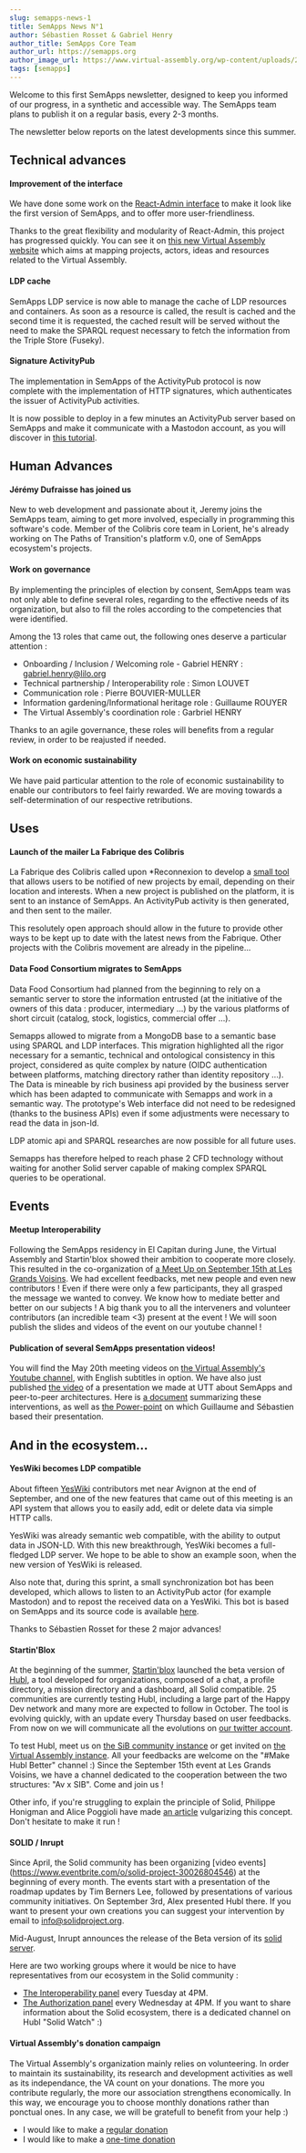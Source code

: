 ```yaml
---
slug: semapps-news-1
title: SemApps News N°1
author: Sébastien Rosset & Gabriel Henry
author_title: SemApps Core Team
author_url: https://semapps.org
author_image_url: https://www.virtual-assembly.org/wp-content/uploads/2017/05/cropped-ms-icon-60x60.png
tags: [semapps]
---
```


Welcome to this first SemApps newsletter, designed to keep you informed of our progress, in a synthetic and accessible way. The SemApps team plans to publish it on a regular basis, every 2-3 months.

The newsletter below reports on the latest developments since this summer.

## Technical advances

#### Improvement of the interface

We have done some work on the [React-Admin interface](https://marmelab.com/react-admin/) to make it look like the first version of SemApps, and to offer more user-friendliness.

Thanks to the great flexibility and modularity of React-Admin, this project has progressed quickly. You can see it on [this new Virtual Assembly website](https://archipel.assemblee-virtuelle.org) which aims at mapping projects, actors, ideas and resources related to the Virtual Assembly.

#### LDP cache

SemApps LDP service is now able to manage the cache of LDP resources and containers. As soon as a resource is called, the result is cached and the second time it is requested, the cached result will be served without the need to make the SPARQL request necessary to fetch the information from the Triple Store (Fuseky).

#### Signature ActivityPub

The implementation in SemApps of the ActivityPub protocol is now complete with the implementation of HTTP signatures, which authenticates the issuer of ActivityPub activities.

It is now possible to deploy in a few minutes an ActivityPub server based on SemApps and make it communicate with a Mastodon account, as you will discover in [this tutorial](https://semapps.org/docs/guides/activitypub).

## Human Advances

#### Jérémy Dufraisse has joined us

New to web development and passionate about it, Jeremy joins the SemApps team, aiming to get more involved, especially in programming this software's code. 
Member of the Colibris core team in Lorient, he's already working on The Paths of Transition's platform v.0, one of SemApps ecosystem's projects.

#### Work on governance

By implementing the principles of election by consent, SemApps team was not only able to define several roles, regarding to the effective needs of its organization, but also to fill the roles according to the competencies that were identified.

Among the 13 roles that came out, the following ones deserve a particular attention : 
* Onboarding / Inclusion / Welcoming role - Gabriel HENRY : gabriel.henry@lilo.org
* Technical partnership / Interoperability role : Simon LOUVET
* Communication role : Pierre BOUVIER-MULLER
* Information gardening/Informational heritage role : Guillaume ROUYER
* The Virtual Assembly's coordination role : Garbriel HENRY

Thanks to an agile governance, these roles will benefits from a regular review, in order to be reajusted if needed. 

#### Work on economic sustainability

We have paid particular attention to the role of economic sustainability to enable our contributors to feel fairly rewarded. We are moving towards a self-determination of our respective retributions.

## Uses

#### Launch of the mailer La Fabrique des Colibris

La Fabrique des Colibris called upon *Reconnexion to develop a [small tool  ](https://alertes.colibris-lafabrique.org/) that allows users to be notified of new projects by email, depending on their location and interests. When a new project is published on the platform, it is sent to an instance of SemApps. An ActivityPub activity is then generated, and then sent to the mailer.

This resolutely open approach should allow in the future to provide other ways to be kept up to date with the latest news from the Fabrique. Other projects with the Colibris movement are already in the pipeline...

#### Data Food Consortium migrates to SemApps

Data Food Consortium had planned from the beginning to rely on a semantic server to store the information entrusted (at the initiative of the owners of this data : producer, intermediary ...) by the various platforms of short circuit (catalog, stock, logistics, commercial offer ...).

Semapps allowed to migrate from a MongoDB base to a semantic base using SPARQL and LDP interfaces. This migration highlighted all the rigor necessary for a semantic, technical and ontological consistency in this project, considered as quite complex by nature (OIDC authentication between platforms, matching directory rather than identity repository ...). The Data is mineable by rich business api provided by the business server which has been adapted to communicate with Semapps and work in a semantic way. The prototype's Web interface did not need to be redesigned (thanks to the business APIs) even if some adjustments were necessary to read the data in json-ld.

LDP atomic api and SPARQL researches are now possible for all future uses.

Semapps has therefore helped to reach phase 2 CFD technology without waiting for another Solid server capable of making complex SPARQL queries to be operational.

## Events

#### Meetup Interoperability

Following the SemApps residency in El Capitan during June, the Virtual Assembly and Startin'blox showed their ambition to cooperate more closely. This resulted in the co-organization of [a Meet Up on September 15th at Les Grands Voisins](https://www.facebook.com/events/609531263097830/). We had excellent feedbacks, met new people and even new contributors ! Even if there were only a few participants, they all grasped the message we wanted to convey. We know how to mediate better and better on our subjects ! A big thank you to all the interveners and volunteer contributors (an incredible team <3) present at the event ! We will soon publish the slides and videos of the event on our youtube channel !

#### Publication of several SemApps presentation videos!
You will find the May 20th meeting videos on [the Virtual Assembly's Youtube channel](https://www.youtube.com/channel/UCg7sYh_Y8cHFT4s82K4SVmA/), with English subtitles in option.
We have also just published [the video](https://youtu.be/wjQSKP4DWmM) of a presentation we made at UTT about SemApps and peer-to-peer architectures. Here is [a document](https://pad.lescommuns.org/IRs8_6lIS_iucxqiPSXwNA?both)  summarizing these interventions, as well as [the Power-point](https://docs.google.com/presentation/d/1lVUx4URcKkV1Z3G4EticbH1uCV_NwtVBlYo5cvqUOOc/edit?usp=sharing) on which Guillaume and Sébastien based their presentation.

## And in the ecosystem...

#### YesWiki becomes LDP compatible

About fifteen [YesWiki](https://yeswiki.net) contributors met near Avignon at the end of September, and one of the new features that came out of this meeting is an API system that allows you to easily add, edit or delete data via simple HTTP calls.

YesWiki was already semantic web compatible, with the ability to output data in JSON-LD. With this new breakthrough, YesWiki becomes a full-fledged LDP server. We hope to be able to show an example soon, when the new version of YesWiki is released.

Also note that, during this sprint, a small synchronization bot has been developed, which allows to listen to an ActivityPub actor (for example Mastodon) and to repost the received data on a YesWiki. This bot is based on SemApps and its source code is available [here](https://github.com/reconnexion/yeswiki-synchronizer).

Thanks to Sébastien Rosset for these 2 major advances!

#### Startin'Blox

At the beginning of the summer, [Startin'blox](https://startinblox.com/) launched the beta version of [Hubl](https://hubl.world/), a tool developed for organizations, composed of a chat, a profile directory, a mission directory and a dashboard, all Solid compatible. 25 communities are currently testing Hubl, including a large part of the Happy Dev network and many more are expected to follow in October. The tool is evolving quickly, with an update every Thursday based on user feedbacks. From now on we will communicate all the evolutions on [our twitter account](https://twitter.com/StartinBlox).

To test Hubl, meet us on [the SiB community instance](https://community.startinblox.com) or get invited on [the Virtual Assembly instance](https://virtual-assembly.hubl.world/). All your feedbacks are welcome on the "#Make Hubl Better" channel :) Since the September 15th event at Les Grands Voisins, we have a channel dedicated to the cooperation between the two structures: "Av x SIB". Come and join us !

Other info, if you're struggling to explain the principle of Solid, Philippe Honigman and Alice Poggioli have made [an article](https://blog.orgtech.fr/un-avenir-solid/) vulgarizing this concept. Don't hesitate to make it run !

#### SOLID / Inrupt

Since April, the Solid community has been organizing [video events] (https://www.eventbrite.com/o/solid-project-30026804546) at the beginning of every month. The events start with a presentation of the roadmap updates by Tim Berners Lee, followed by presentations of various community initiatives. On September 3rd, Alex presented Hubl there. If you want to present your own creations you can suggest your intervention by email to info@solidproject.org.

Mid-August, Inrupt announces the release of the Beta version of its [solid server](https://inrupt.com/products/enterprise-solid-server).

Here are two working groups where it would be nice to have representatives from our ecosystem in the Solid community :

* [The Interoperability panel](https://github.com/solid/data-interoperability-panel) every Tuesday at 4PM.
* [The Authorization panel](https://github.com/solid/authorization-panel) every Wednesday at 4PM.
If you want to share information about the Solid ecosystem, there is a dedicated channel on Hubl "Solid Watch" :)

#### Virtual Assembly's donation campaign 

The Virtual Assembly's organization mainly relies on volunteering. In order to maintain its sustainability, its research and development activities as well as its independance, the VA count on your donations. The more you contribute regularly, the more our association strengthens economically. In this way, we encourage you to choose monthly donations rather than ponctual ones. In any case, we will be gratefull to benefit from your help :)

* I would like to make a [regular donation](https://www.virtual-assembly.org/faire-un-don/)
* I would like to make a [one-time donation](https://www.virtual-assembly.org/faire-un-don/)


